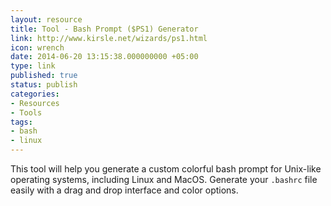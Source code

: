 ```yaml
---
layout: resource
title: Tool - Bash Prompt ($PS1) Generator
link: http://www.kirsle.net/wizards/ps1.html
icon: wrench
date: 2014-06-20 13:15:38.000000000 +05:00
type: link
published: true
status: publish
categories:
- Resources
- Tools
tags:
- bash
- linux
---
```


This tool will help you generate a custom colorful bash prompt for Unix-like operating systems, including Linux and MacOS. Generate your `.bashrc` file easily with a drag and drop interface and color options.

